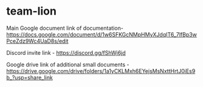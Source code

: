 # team-lion
Main Google document link of documentation- https://docs.google.com/document/d/1w6SFKGcNMpHMyXJdqIT6_7lfBp3wPceZdz9Wc4UaD8s/edit

Discord invite link - https://discord.gg/fShWj6jd

Google drive link of additional small documents - https://drive.google.com/drive/folders/1a1yCKLMxh6EYejsMsNxttHrtJ0iEs9b_?usp=share_link
